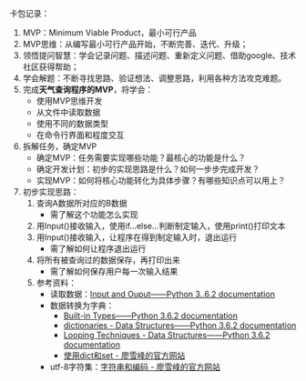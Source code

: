 卡包记录：
1. MVP：Minimum Viable Product，最小可行产品
2. MVP思维：从编写最小可行产品开始，不断完善、迭代、升级；
3. 领悟提问智慧：学会记录问题、描述问题、重新定义问题、借助google、技术社区获得帮助；
4. 学会解题：不断寻找思路、验证想法、调整思路，利用各种方法攻克难题。
5. 完成**天气查询程序的MVP**，将学会：
    - 使用MVP思维开发
    - 从文件中读取数据
    - 使用不同的数据类型
    - 在命令行界面和程度交互
6. 拆解任务，确定MVP
    - 确定MVP：任务需要实现哪些功能？最核心的功能是什么？
    - 确定开发计划：初步的实现思路是什么？如何一步步完成开发？
    - 实现MVP：如何将核心功能转化为具体步骤？有哪些知识点可以用上？
7. 初步实现思路：
    1. 查询A数据所对应的B数据
        * 需了解这个功能怎么实现
    2. 用Input()接收输入，使用if...else...判断制定输入，使用print()打印文本
    3. 用Input()接收输入，让程序在得到制定输入时，退出运行
        - 需了解如何让程序退出运行
    4. 将所有被查询过的数据保存，再打印出来
        - 需了解如何保存用户每一次输入结果
    8. 参考资料：
        - 读取数据：[Input and Ouput——Python 3..6.2 documentation](https://docs.python.org/3.6/tutorial/inputoutput.html#reading-and-writing-files)
        - 数据转换为字典：
            - [Built-in Types——Python 3.6.2 documentation](https://docs.python.org/3.6/library/stdtypes.html#typesmapping)
            - [dictionaries - Data Structures——Python 3.6.2 documentation](https://docs.python.org/3.6/tutorial/datastructures.html#dictionaries)
            - [Looping Techniques - Data Structures——Python 3.6.2 documentation](https://docs.python.org/3.6/tutorial/datastructures.html#looping-techniques)
            - [使用dict和set - 廖雪峰的官方网站](https://www.liaoxuefeng.com/wiki/001374738125095c955c1e6d8bb493182103fac9270762a000/0013868193482529754158abf734c00bba97c87f89a263b000)
        - utf-8字符集：[字符串和编码 - 廖雪峰的官方网站](https://www.liaoxuefeng.com/wiki/0014316089557264a6b348958f449949df42a6d3a2e542c000/001431664106267f12e9bef7ee14cf6a8776a479bdec9b9000)